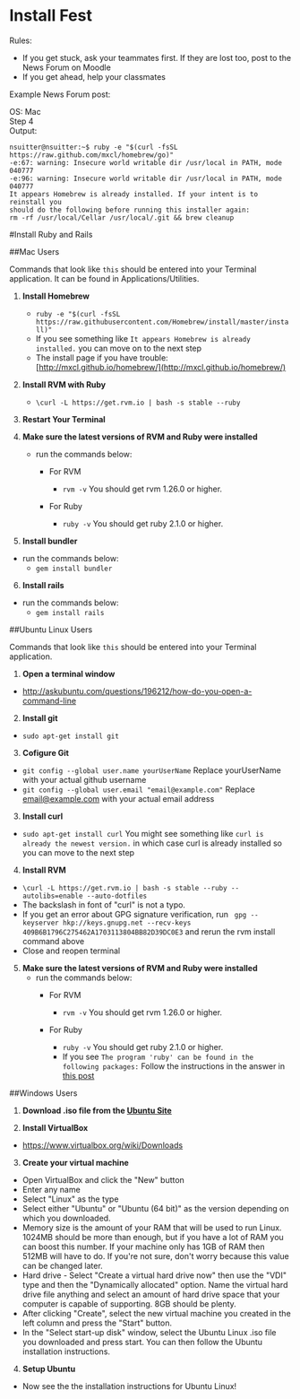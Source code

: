 Install Fest
============================

Rules:

* If you get stuck, ask your teammates first. If they are lost too, post to the News Forum on Moodle
* If you get ahead, help your classmates

Example News Forum post:

OS: Mac  
Step 4  
Output:  

    nsuitter@nsuitter:~$ ruby -e "$(curl -fsSL https://raw.github.com/mxcl/homebrew/go)"
    -e:67: warning: Insecure world writable dir /usr/local in PATH, mode 040777
    -e:96: warning: Insecure world writable dir /usr/local in PATH, mode 040777
    It appears Homebrew is already installed. If your intent is to reinstall you
    should do the following before running this installer again:
    rm -rf /usr/local/Cellar /usr/local/.git && brew cleanup

#Install Ruby and Rails

##Mac Users 

Commands that look like ```this``` should be entered into your Terminal
application. It can be found in Applications/Utilities.

1. __Install Homebrew__
	* ```ruby -e "$(curl -fsSL https://raw.githubusercontent.com/Homebrew/install/master/install)"```
	* If you see something like ```It appears Homebrew is already installed.``` you can move on to the next step
	* The install page if you have trouble: [http://mxcl.github.io/homebrew/](http://mxcl.github.io/homebrew/)

2.	__Install RVM with Ruby__
  	* ```\curl -L https://get.rvm.io | bash -s stable --ruby```

3.	__Restart Your Terminal__

4.	__Make sure the latest versions of RVM and Ruby were installed__
	*	run the commands below:
		*	For RVM
			*	```rvm -v```
				You should get rvm 1.26.0 or higher.
		* 	For Ruby

			*	```ruby -v```
				You should get ruby 2.1.0 or higher.


5. __Install bundler__
  * run the commands below:
    * ```gem install bundler ```


6. __Install rails__
  * run the commands below:
    * ```gem install rails ```

##Ubuntu Linux Users

Commands that look like ```this``` should be entered into your Terminal
application.

1. __Open a terminal window__
  * http://askubuntu.com/questions/196212/how-do-you-open-a-command-line

2. __Install git__
  * ```sudo apt-get install git```

3. __Cofigure Git__
  * ```git config --global user.name yourUserName```
	Replace yourUserName with your actual github username
  * ```git config --global user.email "email@example.com"```
	Replace email@example.com with your actual email address
  
3. __Install curl__
  * ```sudo apt-get install curl```
	You might see something like ```curl is already the newest version.``` in which case curl is already installed so you can move to the next step

4. __Install RVM__
  * ```\curl -L https://get.rvm.io | bash -s stable --ruby --autolibs=enable --auto-dotfiles```
  * The backslash in font of "curl" is not a typo.
  * If you get an error about GPG signature verification, run ``` gpg --keyserver hkp://keys.gnupg.net --recv-keys 409B6B1796C275462A1703113804BB82D39DC0E3``` and rerun the rvm install command above
  *	Close and reopen terminal
5. __Make sure the latest versions of RVM and Ruby were installed__
	*	run the commands below:
		*	For RVM
			*	```rvm -v```
				You should get rvm 1.26.0 or higher.
		* 	For Ruby

			*	```ruby -v```
				You should get ruby 2.1.0  or higher.
			* If you see ```The program 'ruby' can be found in the following packages:```
				Follow the instructions in the answer in [this post]( http://stackoverflow.com/questions/9056008/installed-ruby-1-9-3-with-rvm-but-command-line-doesnt-show-ruby-v)

##Windows Users

1. __Download .iso file from the [Ubuntu Site](www.ubuntu.com/download/desktop)__

2. __Install VirtualBox__
  * https://www.virtualbox.org/wiki/Downloads

3. __Create your virtual machine__
  * Open VirtualBox and click the "New" button
  * Enter any name
  * Select "Linux" as the type
  * Select either "Ubuntu" or "Ubuntu (64 bit)" as the version depending on
    which you downloaded.
  * Memory size is the amount of your RAM that will be used to run
    Linux. 1024MB should be more than enough, but if you have a lot of
    RAM you can boost this number. If your machine only has 1GB of RAM
    then 512MB will have to do. If you're not sure, don't worry because
    this value can be changed later.
  * Hard drive - Select "Create a virtual hard drive now" then use the
    "VDI" type and then the "Dynamically allocated" option. Name the
    virtual hard drive file anything and select an amount of hard drive
    space that your computer is capable of supporting. 8GB should be plenty.
  * After clicking "Create", select the new virtual machine you created
    in the left column and press the "Start" button.
  * In the "Select start-up disk" window, select the Ubuntu Linux .iso
    file you downloaded and press start. You can then follow the Ubuntu
    installation instructions.

4. __Setup Ubuntu__
  * Now see the the installation instructions for Ubuntu Linux!
